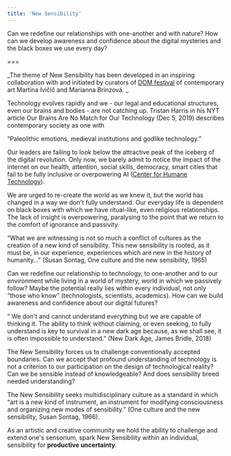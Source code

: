 ```yaml
---
title: 'New Sensibility'
---
```


Can we redefine our relationships with one-another and with nature? How can we develop awareness and confidence about the digital mysteries and the black boxes we use every day?

===


_The theme of New Sensibility has been developed in an inspiring collaboration with and initiated by curators of [DOM festival](http://festivaldom.com/) of contemporary art Martina Ivičič and Marianna Brinzová. _


Technology evolves rapidly and we - our legal and educational structures, even our brains and bodies - are not catching up. Tristan Harris in his NYT article Our Brains Are No Match for Our Technology (Dec 5, 2019) describes contemporary society as one with 

“Paleolithic emotions, medieval institutions and godlike technology.” 

Our leaders are failing to look below the attractive peak of the iceberg of the digital revolution. Only now, we barely admit to notice the impact of the internet on our health, attention, social skills, democracy, smart cities that fail to be fully inclusive or overpowering AI ([Center for Humane Technology](https://humanetech.com/)).

We are urged to re-create the world as we knew it, but the world has changed in a way we don't fully understand. Our everyday life is dependent on black boxes with which we have ritual-like, even religious relationships. The lack of insight is overpowering, paralysing to the point that we return to the comfort of ignorance and passivity. 

 “What we are witnessing is not so much a conflict of cultures as the creation of a new kind of sensibility. This new sensibility is rooted, as it must be, in our experience, experiences which are new in the history of humanity…” (Susan Sontag, One culture and the new sensibility, 1965)

Can we redefine our relationship to technology, to one-another and to our environment while living in a world of mystery, world in which we passively follow? Maybe the potential really lies within every individual, not only “those who know” (technologists, scientists, academics). How can we build awareness and confidence about our digital futures?

“ We don't and cannot understand everything but we are capable of thinking it. The ability to think without claiming, or even seeking, to fully understand is key to survival in a new dark age because, as we shall see, it is often impossible to understand.”  (New Dark Age, James Bridle, 2018)

The New Sensibility forces us to challenge conventionally accepted boundaries. Can we accept that profound understanding of technology is not a criterion to our participation on the design of technological reality? Can we be sensible instead of knowledgeable? And does sensibility breed needed understanding? 

The New Sensibility seeks multidisciplinary culture as a standard in which “art is a new kind of instrument, an instrument for modifying consciousness and organizing new modes of sensibility.” (One culture and the new sensibility, Susan Sontag, 1966). 

As an artistic and creative community we hold the ability to challenge and extend one's sensorium, spark New Sensibility within an individual, sensibility for **productive uncertainty**. 

